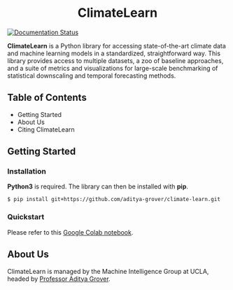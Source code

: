<h1 align="center">ClimateLearn</h1>

[![Documentation Status](https://readthedocs.org/projects/climatelearn/badge/?version=latest)](https://climatelearn.readthedocs.io/en/latest/?badge=latest)

**ClimateLearn** is a Python library for accessing state-of-the-art climate data and machine learning models in a standardized, straightforward way. This library provides access to multiple datasets, a zoo of baseline approaches, and a suite of metrics and visualizations for large-scale benchmarking of statistical downscaling and temporal forecasting methods.

## Table of Contents

- Getting Started
- About Us
- Citing ClimateLearn

## Getting Started

### Installation

**Python3** is required. The library can then be installed with **pip**.
```console
$ pip install git+https://github.com/aditya-grover/climate-learn.git
```

### Quickstart
Please refer to this [Google Colab notebook](https://colab.research.google.com/drive/1GMT_CnxL1o4Za1Uc3Gf7u_tm_M5ECoZo?usp=sharing).

## About Us
ClimateLearn is managed by the Machine Intelligence Group at UCLA, headed by [Professor Aditya Grover](https://aditya-grover.github.io).
